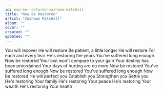 ```yaml
---
id: now-be-restored-vashawn-mitchell
title: "Now Be Restored"
artist: "Vashawn Mitchell"
album: ""
cover: ""
created: ""
updated: ""
---
```


You will recover
He will restore
Be patient, a little longer
He will restore
For each and every tear
He's restoring the years
You've suffered long enough
Now be restored
Your lost won't compare to your gain
Your destiny has been preordained
Your days of hurting are no more
Now be restored
You've suffered long enough
Now be restored
You've suffered long enough
Now be restored
He will perfect you
Establish you
Strengthen you
Settle you
He's restoring
Your family
He's restoring
Your peace
He's restoring
Your wealth
He's restoring
Your health
